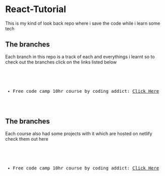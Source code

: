 # React-Tutorial
This is my kind of look back repo where i save the code while i learn some tech


## The branches

Each branch in this repo is a track of each and everythings i learnt so to check out the branches click on the links listed below 

<pre>
  <ul>
    <li>Free code camp 10hr course by coding addict: <a href="https://github.com/Rudrava/React-Tutorial/tree/freeCodeCamp10h">Click Here</a>
  </ul>
</pre>


## The branches

Each course also had some projects with it which are hosted on netlify check them out here
<pre>
  <ul>
    <li>Free code camp 10hr course by coding addict: <a href="https://react-basics-app-ci.netlify.app/">Click Here</a>
  </ul>
</pre>
